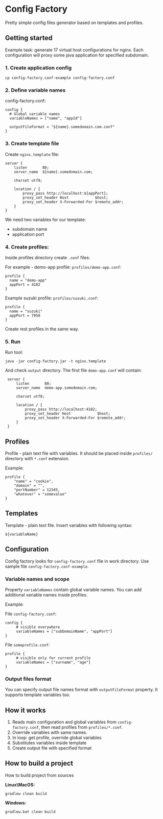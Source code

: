 # Config Factory

Pretty simple config files generator based on templates and profiles.

## Getting started

Example task: generate 17 virtual host configurations for nginx. 
Each configuration will proxy some java application for specified subdomain.

### 1. Create application config

```
cp config-factory.conf-example config-factory.conf
```

### 2. Define variable names

config-factory.conf:

```
config {
  # Global variable names
  variableNames = ["name", "appId"]

  outputFileFormat = "${name}.somedomain.com.conf"
}
```

### 3. Create template file

Create `nginx.template` file:

```
server {
    listen       80;
    server_name  ${name}.somedomain.com;

    charset utf8;

    location / {
        proxy_pass http://localhost:${appPort};
        proxy_set_header Host            $host;
        proxy_set_header X-Forwarded-For $remote_addr;
    }
}
```

We need two variables for our template:

- subdomain name
- application port

### 4. Create profiles:

Inside profiles directory create `.conf` files:

For example - demo-app profile: `profiles/demo-app.conf`:

```
profile {
  name = "demo-app"
  appPort = 4182
}
```

Example suzuki profile: `profiles/suzuki.conf`:

```
profile {
  name = "suzuki"
  appPort = 7958
}
```

Create rest profiles in the same way.

### 5. Run

Run tool:

```
java -jar config-factory.jar -t nginx.template
```

And check `output` directory. The first file `demo-app.conf` will contain:

```
 server {
     listen       80;
     server_name  demo-app.somedomain.com;
 
     charset utf8;
 
     location / {
         proxy_pass http://localhost:4182;
         proxy_set_header Host            $host;
         proxy_set_header X-Forwarded-For $remote_addr;
     }
 }
```

## Profiles

Profile - plain text file with variables. It should be placed inside `profiles/` directory with `*.conf` extension.

Example:

```
profile {
    "name" = "cookie",
    "domain" = "",
    "portNumber" = 12345,
    "whatever" = "somevalue"
}
```

## Templates

Template - plain text file. Insert variables with following syntax:

```
${variableName}
```

## Configuration

Config factory looks for `config-factory.conf` file in work directory. Use sample file `config-factory.conf-example`.

### Variable names and scope

Property `variableNames` contain global variable names. You can add additional variable names inside profiles.

Example:

File `config-factory.conf`:
```
config {
     # visible everywhere
     variableNames = ["subDomainName", "appPort"]
}
```

File `someprofile.conf`:
```
profile {
     # visible only for current profile
     variableNames = ["surname", "age"]
}
```

### Output files format

You can specify output file names format with `outputFileFormat` property. It supports template variables too.

## How it works

1. Reads main configuration and global variables from `config-factory.conf`, then read profiles from `profiles/*.conf`.
2. Override variables with same names.
3. In loop: get profile, override global variables 
4. Substitutes variables inside template
5. Create output file with specified format

## How to build a project

How to build project from sources

**Linux\MacOS:**

```
gradlew clean build
```

**Windows:**

```
gradlew.bat clean build
```

